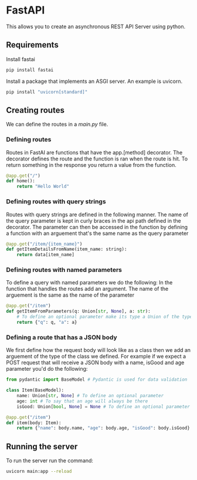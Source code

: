 # FastAPI
This allows you to create an asynchronous REST API Server using python.

## Requirements
Install fastai
```bash
pip install fastai
```
Install a package that implements an ASGI server. An example is uvicorn.
```bash
pip install "uvicorn[standard]"
```

## Creating routes 
We can define the routes in a *main.py* file. 

### Defining routes
Routes in FastAI are functions that have the app.[method] decorator. The decorator defines the route and the function is ran when the route is hit. To return something in the response you return a value from the function.
```python
@app.get("/")
def home():
    return "Hello World"
```

### Defining routes with query strings
Routes with query strings are defined in the following manner. The name of the query parameter is kept in curly braces in the api path defined in the decorator. The parameter can then be accessed in the function by defining a function with an arguement that's the same name as the query parameter
```python
@app.get("/item/{item_name}")
def getItemDetailsFromName(item_name: string):
    return data[item_name]
```

### Defining routes with named parameters
To define a query with named parameters we do the following: In the function that handles the routes add an argument. The name of the arguement is the same as the name of the parameter
```python
@app.get("/item")
def getItemFromParameters(q: Union[str, None], a: str):
    # To define an optional parameter make its type a Union of the type you expect it to be and None
    return {"q": q, "a": a}
```

### Defining a route that has a JSON body
We first define how the request body will look like as a class then we add an arguement of the type of the class we defined. For example if we expect a POST request that will receive a JSON body with a name, isGood and age parameter you'd do the following:
```python
from pydantic import BaseModel # Pydantic is used for data validation

class Item(BaseModel):
    name: Union[str, None] # To define an optional parameter
    age: int # To say that an age will always be there
    isGood: Union[bool, None] = None # To define an optional parameter but give it a default value

@app.get("/item")
def item(body: Item):
    return {"name": body.name, "age": body.age, "isGood": body.isGood}
```

## Running the server
To run the server run the command:
```bash
uvicorn main:app --reload
```